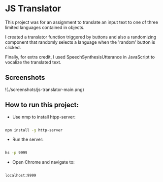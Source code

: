 # JS Translator

This project was for an assignment to translate an input text to one of three limited languages contained in objects.

I created a translator function triggered by buttons and also a randomizing component that randomly selects a language when the 'random' button is clicked.

Finally, for extra credit, I used SpeechSynthesisUtterance in JavaScript to vocalize the translated text.

## Screenshots

​!(./screenshots/js-translator-main.png)

## How to run this project:

* Use nmp to install htpp-server:

```sh

npm install -g http-server

```
* Run the server:

```sh

hs -p 9999

```

* Open Chrome and navigate to:

```

localhost:9999

```

​